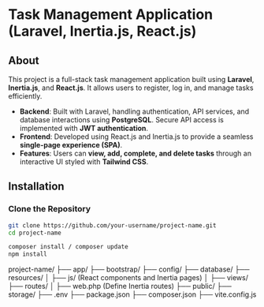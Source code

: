 # Task Management Application (Laravel, Inertia.js, React.js)

## About

This project is a full-stack task management application built using **Laravel**, **Inertia.js**, and **React.js**. It allows users to register, log in, and manage tasks efficiently.

- **Backend**: Built with Laravel, handling authentication, API services, and database interactions using **PostgreSQL**. Secure API access is implemented with **JWT authentication**.
- **Frontend**: Developed using React.js and Inertia.js to provide a seamless **single-page experience (SPA)**.
- **Features**: Users can **view, add, complete, and delete tasks** through an interactive UI styled with **Tailwind CSS**.

## Installation

### Clone the Repository

```sh
git clone https://github.com/your-username/project-name.git
cd project-name
```

```sh
composer install / composer update
npm install
```

project-name/
├── app/
├── bootstrap/
├── config/
├── database/
├── resources/
│   ├── js/ (React components and Inertia pages)
│   ├── views/
├── routes/
│   ├── web.php (Define Inertia routes)
├── public/
├── storage/
├── .env
├── package.json
├── composer.json
├── vite.config.js

